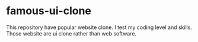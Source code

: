 # famous-ui-clone
This repository have popular website clone. I test my coding level and skills. Those website are ui clone rather than web software.
